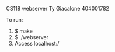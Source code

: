 CS118 webserver
Ty Giacalone 404001782

To run:
1. $ make
2. $ ./webserver <port>
3. Access localhost:<port>/<extension>
